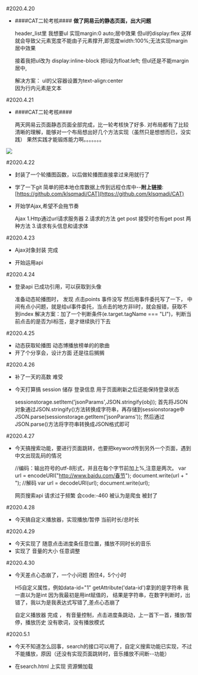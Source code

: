 #2020.4.20
- ####CAT二轮考核####
  **做了网易云的静态页面，出大问题**
  
	
	header_list里
	我想要ul 实现margin:0 auto;居中效果  但ul的display:flex  这样就会导致父元素宽度不能由子元素撑开,即宽度width:100%;无法实现margin居中效果

	接着我把ul改为 display:inline-block  把li设为float:left;
	但ul还是不能margin居中,

	解决方案： ul的父容器设置为text-align:center  
	因为行内元素是文本

#2020.4.21
- ####CAT二轮考核####

	
	两天网易云页面静态页面全部完成，比一轮考核快了好多.
	对布局都有了比较清晰的理解，能够对一个布局想出好几个方法实现（虽然只是想想而已，没实践）
	果然实践才能锻炼能力啊。。。。。。。
	
![](http://m.qpic.cn/psc?/V126Kkvw3hEiC8/n.zGh5iTxIbbdjg4.d1VAxSTKmFWKamVWFj7Q0pxDPeXBVNfmi*zSevgtDehh5YhYcN7F7bv9Sv4xHWhcH1sjw!!/b&bo=OARpBAAAAAARB2E!&rf=viewer_4)

#2020.4.22

- 封装了一个轮播图函数，以后做轮播图直接拿过来用就行了
- 学了一下git  简单的把本地仓库数据上传到远程仓库中--**附上链接**:[https://github.com/klsqmadi/CAT](https://github.com/klsqmadi/CAT)
- 开始学Ajax,希望不会拖节奏
	

	Ajax
	1.Http通过url请求服务器
	2.请求的方法 get post  接受时也有get post 两种方法
	3.请求有头信息和请求体

#2020.4.23
	
- Ajax对象封装 完成

- 开始运用api

#2020.4.24

- 登录api  已成功引用，可以获取到头像


	准备动态轮播图时， 发现 点击points 事件没写  然后用事件委托写了一下，
	中间有点小问题，就是给ul事件委托，当点击的地方非li时，就会报错，获取不到index
	解决方案：加了一个判断条件(e.target.tagName === "LI")，判断当前点击的是否为li标签，是才继续执行下去

#2020.4.25

- 动态获取轮播图  动态博播放榜单的的歌曲
- 开了个分享会，设计方面 还是往后搁搁

#2020.4.26

- 补了一天的高数  难受
- 今天打算搞 session 储存 登录信息  用于页面刷新之后还能保持登录状态


	sessionstorage.setItem('jsonParams',JSON.stringify(obj));
	首先将JSON对象通过JSON.stringify()方法转换成字符串，再存储到sessionstorage中
	JSON.parse(sessionstorage.getItem('jsonParams'));
	然后通过JSON.parse()方法将字符串转换成JSON格式即可

#2020.4.27

- 今天搞搜索功能，要进行页面跳转，也要把keyword传到另外一个页面，遇到中文出现乱码的情况


	//编码：输出符号的utf-8形式，并且在每个字节前加上%,注意是两次。
	var url = encodeURI("http://www.baidu.com/春节");
	document.write(url + "<br>");
	//解码
	var url = decodeURI(url);
	document.write(url);


	网页搜索api
	请求过于频繁  会code:-460  被认为是爬虫  被封了

#2020.4.28
- 今天搞自定义播放器，实现播放/暂停 当前时长/总时长  

#2020.4.29
- 今天实现了  随意点击进度条任意位置，播放不同时长的音乐  
- 实现了 音量的大小 任意调整
	

#2020.4.30

- 今天差点心态崩了，一个小问题 困住4，5个小时


	H5自定义属性，例如data-id="1"
	getAttribute('data-id')拿到的是字符串
	我一直以为是int 因为我最初是用int赋值的，
	结果是字符串，在数字判断时，出错了，我以为是我表达式写错了,差点心态崩了

	自定义播放器 完成 ，
	有音量控制，点击进度条跳动，上一首下一首，播放/暂停，播放历史
	没有歌词，没有播放模式

#2020.5.1
	
- 今天不知道怎么回事，search的接口可以用了，自定义搜索功能已实现，不过不能播放，原因（还没有实现页面跳转时，音乐播放不间断--功能）

- 在search.html 上实现 资源懒加载


